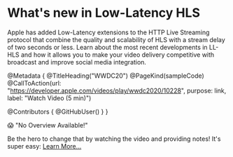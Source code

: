 # What's new in Low-Latency HLS

Apple has added Low-Latency extensions to the HTTP Live Streaming protocol that combine the quality and scalability of HLS with a stream delay of two seconds or less. Learn about the most recent developments in LL-HLS and how it allows you to make your video delivery competitive with broadcast and improve social media integration.

@Metadata {
   @TitleHeading("WWDC20")
   @PageKind(sampleCode)
   @CallToAction(url: "https://developer.apple.com/videos/play/wwdc2020/10228", purpose: link, label: "Watch Video (5 min)")

   @Contributors {
      @GitHubUser(<replace this with your GitHub handle>)
   }
}

😱 "No Overview Available!"

Be the hero to change that by watching the video and providing notes! It's super easy:
 [Learn More…](https://wwdcnotes.com/documentation/wwdcnotes/contributing)
